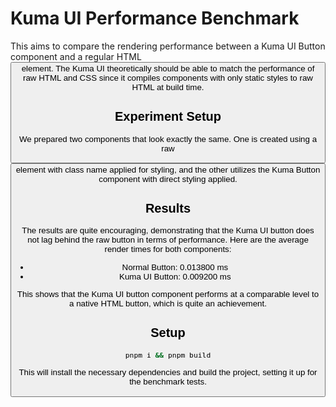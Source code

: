 # Kuma UI Performance Benchmark

This aims to compare the rendering performance between a Kuma UI Button component and a regular HTML <button> element. The Kuma UI theoretically should be able to match the performance of raw HTML and CSS since it compiles components with only static styles to raw HTML at build time.

## Experiment Setup
We prepared two components that look exactly the same. One is created using a raw <button> element with class name applied for styling, and the other utilizes the Kuma Button component with direct styling applied.

## Results
The results are quite encouraging, demonstrating that the Kuma UI button does not lag behind the raw button in terms of performance. Here are the average render times for both components:

- Normal Button: 0.013800 ms
- Kuma UI Button: 0.009200 ms

This shows that the Kuma UI button component performs at a comparable level to a native HTML button, which is quite an achievement.

## Setup

```sh
pnpm i && pnpm build
```

This will install the necessary dependencies and build the project, setting it up for the benchmark tests.